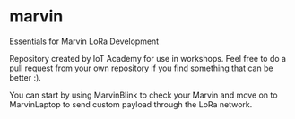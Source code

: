 # marvin
Essentials for Marvin LoRa Development

Repository created by IoT Academy for use in workshops. Feel free to do a pull request from your own repository if you find something that can be better :).

You can start by using MarvinBlink to check your Marvin and move on to MarvinLaptop to send custom payload through the LoRa network.
